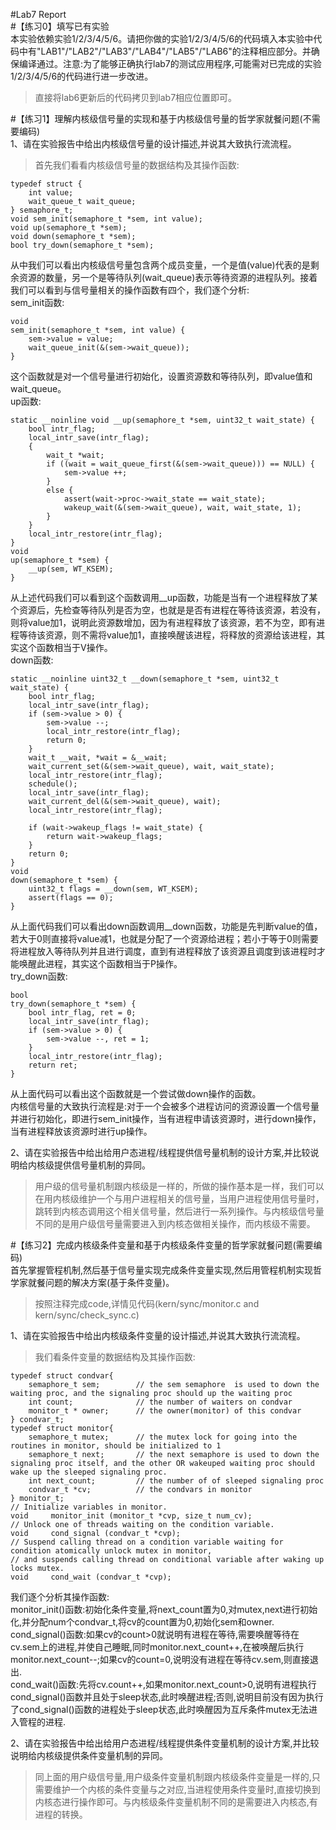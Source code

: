 #Lab7 Report  
#【练习0】填写已有实验  
本实验依赖实验1/2/3/4/5/6。请把你做的实验1/2/3/4/5/6的代码填入本实验中代码中有"LAB1"/"LAB2"/"LAB3"/"LAB4"/"LAB5"/"LAB6"的注释相应部分。并确保编译通过。注意:为了能够正确执行lab7的测试应用程序,可能需对已完成的实验1/2/3/4/5/6的代码进行进一步改进。  

> 直接将lab6更新后的代码拷贝到lab7相应位置即可。  

#【练习1】理解内核级信号量的实现和基于内核级信号量的哲学家就餐问题(不需要编码)  
1、请在实验报告中给出内核级信号量的设计描述,并说其大致执行流流程。  

> 首先我们看看内核级信号量的数据结构及其操作函数:  
```
typedef struct {
    int value;
    wait_queue_t wait_queue;
} semaphore_t;
void sem_init(semaphore_t *sem, int value);
void up(semaphore_t *sem);
void down(semaphore_t *sem);
bool try_down(semaphore_t *sem);
```
从中我们可以看出内核级信号量包含两个成员变量，一个是值(value)代表的是剩余资源的数量，另一个是等待队列(wait_queue)表示等待资源的进程队列。接着我们可以看到与信号量相关的操作函数有四个，我们逐个分析:  
sem_init函数:  
```
void
sem_init(semaphore_t *sem, int value) {
    sem->value = value;
    wait_queue_init(&(sem->wait_queue));
}
```
这个函数就是对一个信号量进行初始化，设置资源数和等待队列，即value值和wait_queue。  
up函数:  
```
static __noinline void __up(semaphore_t *sem, uint32_t wait_state) {
    bool intr_flag;
    local_intr_save(intr_flag);
    {
        wait_t *wait;
        if ((wait = wait_queue_first(&(sem->wait_queue))) == NULL) {
            sem->value ++;
        }
        else {
            assert(wait->proc->wait_state == wait_state);
            wakeup_wait(&(sem->wait_queue), wait, wait_state, 1);
        }
    }
    local_intr_restore(intr_flag);
}
void
up(semaphore_t *sem) {
    __up(sem, WT_KSEM);
}
```
从上述代码我们可以看到这个函数调用__up函数，功能是当有一个进程释放了某个资源后，先检查等待队列是否为空，也就是是否有进程在等待该资源，若没有，则将value加1，说明此资源数增加，因为有进程释放了该资源，若不为空，即有进程等待该资源，则不需将value加1，直接唤醒该进程，将释放的资源给该进程，其实这个函数相当于V操作。  
down函数:  
```
static __noinline uint32_t __down(semaphore_t *sem, uint32_t wait_state) {
    bool intr_flag;
    local_intr_save(intr_flag);
    if (sem->value > 0) {
        sem->value --;
        local_intr_restore(intr_flag);
        return 0;
    }
    wait_t __wait, *wait = &__wait;
    wait_current_set(&(sem->wait_queue), wait, wait_state);
    local_intr_restore(intr_flag);
    schedule();
    local_intr_save(intr_flag);
    wait_current_del(&(sem->wait_queue), wait);
    local_intr_restore(intr_flag);

    if (wait->wakeup_flags != wait_state) {
        return wait->wakeup_flags;
    }
    return 0;
}
void
down(semaphore_t *sem) {
    uint32_t flags = __down(sem, WT_KSEM);
    assert(flags == 0);
}
```
从上面代码我们可以看出down函数调用__down函数，功能是先判断value的值，若大于0则直接将value减1，也就是分配了一个资源给进程；若小于等于0则需要将进程放入等待队列并且进行调度，直到有进程释放了该资源且调度到该进程时才能唤醒此进程，其实这个函数相当于P操作。  
try_down函数:  
```
bool
try_down(semaphore_t *sem) {
    bool intr_flag, ret = 0;
    local_intr_save(intr_flag);
    if (sem->value > 0) {
        sem->value --, ret = 1;
    }
    local_intr_restore(intr_flag);
    return ret;
}
```
从上面代码可以看出这个函数就是一个尝试做down操作的函数。  
内核信号量的大致执行流程是:对于一个会被多个进程访问的资源设置一个信号量并进行初始化，即进行sem_init操作，当有进程申请该资源时，进行down操作，当有进程释放该资源时进行up操作。  

2、请在实验报告中给出给用户态进程/线程提供信号量机制的设计方案,并比较说明给内核级提供信号量机制的异同。  

> 用户级的信号量机制跟内核级是一样的，所做的操作基本是一样，我们可以在用内核级维护一个与用户进程相关的信号量，当用户进程使用信号量时，跳转到内核态调用这个相关信号量，然后进行一系列操作。与内核级信号量不同的是用户级信号量需要进入到内核态做相关操作，而内核级不需要。  

#【练习2】完成内核级条件变量和基于内核级条件变量的哲学家就餐问题(需要编码)  
首先掌握管程机制,然后基于信号量实现完成条件变量实现,然后用管程机制实现哲学家就餐问题的解决方案(基于条件变量)。  

> 按照注释完成code,详情见代码(kern/sync/monitor.c and kern/sync/check_sync.c)  

1、请在实验报告中给出内核级条件变量的设计描述,并说其大致执行流流程。  

> 我们看条件变量的数据结构及其操作函数:  
```
typedef struct condvar{
    semaphore_t sem;        // the sem semaphore  is used to down the waiting proc, and the signaling proc should up the waiting proc
    int count;              // the number of waiters on condvar
    monitor_t * owner;      // the owner(monitor) of this condvar
} condvar_t;
typedef struct monitor{
    semaphore_t mutex;      // the mutex lock for going into the routines in monitor, should be initialized to 1
    semaphore_t next;       // the next semaphore is used to down the signaling proc itself, and the other OR wakeuped waiting proc should wake up the sleeped signaling proc.
    int next_count;         // the number of of sleeped signaling proc
    condvar_t *cv;          // the condvars in monitor
} monitor_t;
// Initialize variables in monitor.
void     monitor_init (monitor_t *cvp, size_t num_cv);
// Unlock one of threads waiting on the condition variable. 
void     cond_signal (condvar_t *cvp);
// Suspend calling thread on a condition variable waiting for condition atomically unlock mutex in monitor,
// and suspends calling thread on conditional variable after waking up locks mutex.
void     cond_wait (condvar_t *cvp);
```
我们逐个分析其操作函数:  
monitor_init()函数:初始化条件变量,将next_count置为0,对mutex,next进行初始化,并分配num个condvar_t,将cv的count置为0,初始化sem和owner.  
cond_signal()函数:如果cv的count>0就说明有进程在等待,需要唤醒等待在cv.sem上的进程,并使自己睡眠,同时monitor.next_count++,在被唤醒后执行monitor.next_count--;如果cv的count=0,说明没有进程在等待cv.sem,则直接退出.  
cond_wait()函数:先将cv.count++,如果monitor.next_count>0,说明有进程执行cond_signal()函数并且处于sleep状态,此时唤醒进程;否则,说明目前没有因为执行了cond_signal()函数的进程处于sleep状态,此时唤醒因为互斥条件mutex无法进入管程的进程.  

2、请在实验报告中给出给用户态进程/线程提供条件变量机制的设计方案,并比较说明给内核级提供条件变量机制的异同。  

> 同上面的用户级信号量,用户级条件变量机制跟内核级条件变量是一样的,只需要维护一个内核的条件变量与之对应,当进程使用条件变量时,直接切换到内核态进行操作即可。与内核级条件变量机制不同的是需要进入内核态,有进程的转换。  
